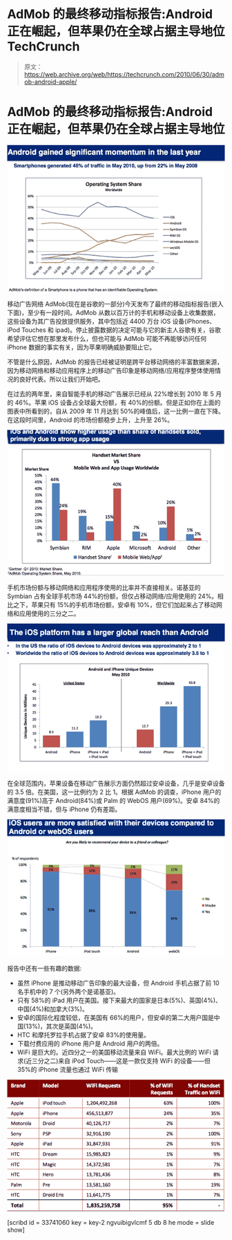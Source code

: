 # AdMob 的最终移动指标报告:Android 正在崛起，但苹果仍在全球占据主导地位 TechCrunch

> 原文：<https://web.archive.org/web/https://techcrunch.com/2010/06/30/admob-android-apple/>

# AdMob 的最终移动指标报告:Android 正在崛起，但苹果仍在全球占据主导地位

![](img/337b6b74f8e379b9faefee52cdbcb6a4.png)

移动广告网络 AdMob(现在是谷歌的一部分)今天发布了最终的移动指标报告(嵌入下面)，至少有一段时间。AdMob 从数以百万计的手机和移动设备上收集数据，这些设备为其广告投放提供服务，其中包括近 4400 万台 iOS 设备(iPhones、iPod Touches 和 ipad)。停止披露数据的决定可能与它的新主人谷歌有关，谷歌希望评估它想在那里发布什么，但也可能与 AdMob 可能不再能够访问任何 iPhone 数据的事实有关，因为苹果明确威胁要阻止它。

不管是什么原因，AdMob 的报告已经被证明是跨平台移动网络的丰富数据来源，因为移动网络和移动应用程序上的移动广告印象是移动网络/应用程序整体使用情况的良好代表。所以让我们开始吧。

在过去的两年里，来自智能手机的移动广告展示已经从 22%增长到 2010 年 5 月的 46%。苹果 iOS 设备占全球最大份额，有 40%的份额。但是正如你在上面的图表中所看到的，自从 2009 年 11 月达到 50%的峰值后，这一比例一直在下降。在这段时间里，Android 的市场份额稳步上升，上升至 26%。

![](img/2d4c112b91187452382aae62293ac24d.png)

手机市场份额与移动网络和应用程序使用的比率并不直接相关。诺基亚的 Symbian 占有全球手机市场 44%的份额，但仅占移动网络/应用使用的 24%。相比之下，苹果只有 15%的手机市场份额，安卓有 10%，但它们加起来占了移动网络和应用使用的三分之二。

![](img/d89a63e988e45ec828ceeaec7910059e.png)

在全球范围内，苹果设备在移动广告展示方面仍然超过安卓设备，几乎是安卓设备的 3.5 倍。在美国，这一比例约为 2 比 1。根据 AdMob 的调查，iPhone 用户的满意度(91%)高于 Android(84%)或 Palm 的 WebOS 用户(69%)。安卓 84%的满意度相当不错，但与 iPhone 仍有差距。

![](img/526f87b01d0431900e8b920a2e896564.png)

报告中还有一些有趣的数据:

*   虽然 iPhone 是推动移动广告印象的最大设备，但 Android 手机占据了前 10 名手机中的 7 个(另外两个是诺基亚)。
*   只有 58%的 iPad 用户在美国。接下来最大的国家是日本(5%)、英国(4%)、中国(4%)和加拿大(3%)。
*   安卓的国际化程度较低，在美国有 66%的用户，但安卓的第二大用户国是中国(13%)，其次是英国(4%)。
*   HTC 和摩托罗拉手机占据了安卓 83%的使用量。
*   下载付费应用的 iPhone 用户是 Android 用户的两倍。
*   WiFi 是巨大的。近四分之一的美国移动流量来自 WiFi。最大比例的 WiFi 请求(近三分之二)来自 iPod Touch——这是一款仅支持 WiFi 的设备——但 35%的 iPhone 流量也通过 WiFi 传输

![](img/c465b5b411b6470388704a0dca217e85.png)

[scribd id = 33741060 key = key-2 ngvuibigvlcmf 5 db 8 he mode = slide show]